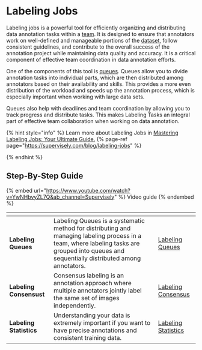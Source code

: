# Labeling Jobs
Labeling jobs is a powerful tool for efficiently organizing and distributing data annotation tasks within a [team](../../collaboration/teams.md). It is designed to ensure that annotators work on well-defined and manageable portions of the [dataset](../../data-organization/project/datasets/datasets.md), follow consistent guidelines, and contribute to the overall success of the annotation project while maintaining data quality and accuracy. It is a critical component of effective team coordination in data annotation efforts.

One of the components of this tool is [queues](Labeling-Queues.md). Queues allow you to divide annotation tasks into individual parts, which are then distributed among annotators based on their availability and skills. This provides a more even distribution of the workload and speeds up the annotation process, which is especially important when working with large data sets.

Queues also help with deadlines and team coordination by allowing you to track progress and distribute tasks. This makes Labeling Tasks an integral part of effective team collaboration when working on data annotation.


{% hint style="info" %}
Learn more about Labeling Jobs in [Mastering Labeling Jobs: Your Ultimate Guide.](https://supervisely.com/blog/labeling-jobs) 
{% page-ref page="https://supervisely.com/blog/labeling-jobs" %}

{% endhint %}




## Step-By-Step Guide


{% embed url="https://www.youtube.com/watch?v=YwNHbvyZL7Q&ab_channel=Supervisely" %} Video guide {% endembed %}


<table data-view="cards">
   <thead>
      <tr>
         <th></th>
         <th></th>
         <th data-hidden data-card-target data-type="content-ref"></th>
      </tr>
   </thead>
   <tbody>
      <tr>
         <td><strong>Labeling Queues</strong></td>
         <td>Labeling Queues is a systematic method for distributing and managing labeling process in a team, where labeling tasks are grouped into queues and sequentially distributed among annotators.</td>
         <td><a href="Labeling-Queues.md">Labeling Queues</a></td>
      </tr>
      <tr>
         <td><strong>Labeling Consensust</strong></td>
         <td>Consensus labeling is an annotation approach where multiple annotators jointly label the same set of images independently.</td>
         <td><a href="Labeling-Consensus.md">Labeling Consensus</a></td>
      </tr>
      <tr>
         <td><strong>Labeling Statistics</strong></td>
         <td>Understanding your data is extremely important if you want to have precise annotations and consistent training data.</td>
         <td><a href="Labeling-Statistics.md">Labeling Statistics</a></td>
      </tr>
   </tbody>
</table>
